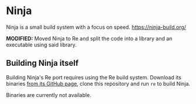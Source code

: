 # Ninja

Ninja is a small build system with a focus on speed.
https://ninja-build.org/

**MODIFIED:** Moved Ninja to Re and split the code into a library and an executable using said library.

## Building Ninja itself
Building Ninja's Re port requires using the Re build system. Download its binaries [from its GitHub page](https://github.com/osdeverr/rebs/releases), clone this repository and run `re` to build Ninja.

Binaries are currently not available.
